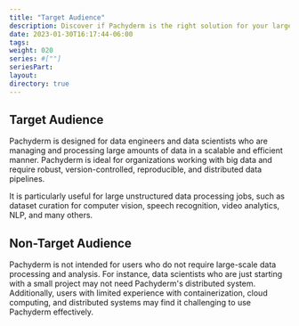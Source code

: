 ```yaml
---
title: "Target Audience"
description: Discover if Pachyderm is the right solution for your large-scale data processing and analysis needs.
date: 2023-01-30T16:17:44-06:00
tags: 
weight: 020
series: #[""]
seriesPart:
layout:
directory: true 
---
```


## Target Audience
Pachyderm is designed for data engineers and data scientists who are managing and processing large amounts of data in a scalable and efficient manner. Pachyderm is ideal for organizations working with big data and require robust, version-controlled, reproducible, and distributed data pipelines.

It is particularly useful for large unstructured data processing jobs, such as dataset curation for computer vision, speech recognition, video analytics, NLP, and many others.

## Non-Target Audience
Pachyderm is not intended for users who do not require large-scale data processing and analysis. For instance, data scientists who are just starting with a small project may not need Pachyderm's distributed system. Additionally, users with limited experience with containerization, cloud computing, and distributed systems may find it challenging to use Pachyderm effectively.